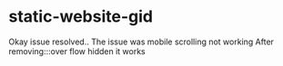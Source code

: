 # static-website-gid

Okay issue resolved..
The issue was mobile scrolling not working
After removing:::over flow hidden it works 
